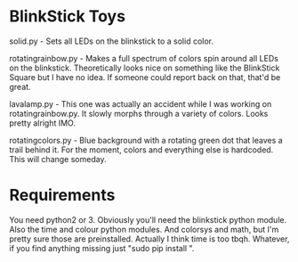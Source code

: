 # BlinkStick Toys

solid.py - Sets all LEDs on the blinkstick to a solid color.

rotatingrainbow.py - Makes a full spectrum of colors spin around all LEDs on the
blinkstick. Theoretically looks nice on something like the BlinkStick Square but
I have no idea. If someone could report back on that, that'd be great.

lavalamp.py - This one was actually an accident while I was working on
rotatingrainbow.py. It slowly morphs through a variety of colors. Looks pretty
alright IMO.

rotatingcolors.py - Blue background with a rotating green dot that leaves a
trail behind it. For the moment, colors and everything else is hardcoded. This
will change someday.

# Requirements

You need python2 or 3.
Obviously you'll need the blinkstick python module.
Also the time and colour python modules.
And colorsys and math, but I'm pretty sure those are preinstalled.
Actually I think time is too tbqh.
Whatever, if you find anything missing just "sudo pip install <it>".
